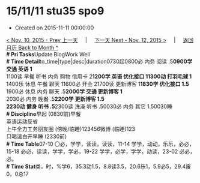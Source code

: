 # 15/11/11 stu35 spo9

* Created on 2015-11-11 00:00:00

[&lt; Nov. 10, 2015 - Prev 上一天](d10.md)     \|     [下一天 Next - Nov. 12, 2015 &gt;](d12.md)     \|     [返回月历 Back to Month ^](index.md)   
**\# Pri Tasks**Update BlogWork Well  
**\# Time Detail**to\_time\|type\|desc\|duration0730起0800必 内务 阅读 .5**0900学 交通 英语 1**  
1100读 早餐 听书 内务 购物 信用卡 2**1200学 英语 优化接口 11300动 打羽毛球 1**  
1400乐 休息 午餐 聊天 11600必 开会 21700读 更新博客 1**1830学 优化接口 1.5**  
1900必 休息 内务 聊天 .5**2000学 交通 更新博客 1**  
2030必 内务 晚餐 .5**2200学 更新博客 1.5**  
**2230动 健身 听书 .5**2300读 洗澡 听书 .50030必 内务 其它 1.50030睡  
**\# Discipline**早起 \(0830前\)早餐  
英语运动反省  
上午全力工务朋友圈 \(傍晚/临睡\)123456微博 \(临睡\)123  
只喝温白开早睡 \(2330前\)  
**\# Time Table**07-10 〇必，学学，读读，读读，11-14 学学，动动，乐乐，必必，15-18 必必，读读，学学，学必，19-22 学学，必学，学学，动读，23-02 必必，必。  
**\# Time Stat**类，时，%学6，35.3动1.5，8.8读3.5，20.6乐1，5.9必5，29.4废0，0总17

